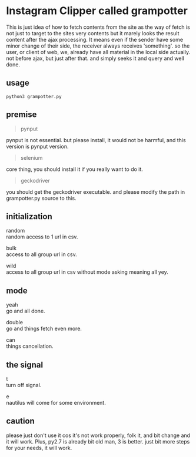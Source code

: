 # Instagram Clipper called grampotter
This is just idea of how to
fetch contents from the site as the way of fetch is not just to target to the sites very
contents but it marely looks the result content after the ajax processing. It means even if the sender have some minor change
of their side, the receiver always receives 'something'.
so the user, or client of web, we, already have all material in the local side actually.
not before ajax, but just after that. and simply seeks it and query and well done.

## usage
```
python3 grampotter.py
```

## premise
>pynput

pynput is not essential. but please install, it would not be harmful, and this version is pynput version.

>selenium

core thing, you should install it if you really want to do it.

>geckodriver

you should get the geckodriver executable.
and please modify the path in grampotter.py source to this.

## initialization
random\
random access to 1 url in csv.

bulk\
access to all group url in csv.

wild\
access to all group url in csv without mode asking meaning all yey.

## mode
yeah\
go and all done.

double\
go and things fetch even more.

can\
things cancellation.

## the signal
t\
turn off signal.

e\
nautilus will come for some environment.



## caution
please just don't use it cos it's not work properly, folk it, and bit change and it will work. Plus, py2.7 is already bit 
old man, 3 is better. just bit more steps for your needs, it will work.


